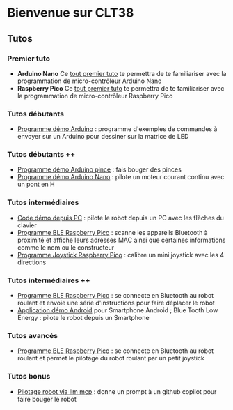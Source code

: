 

# Bienvenue sur CLT38

## Tutos

### Premier tuto

- **Arduino Nano** Ce [tout premier tuto](https://github.com/CLT-38/nano-led/) te permettra de te familiariser avec la programmation de micro-contrôleur Arduino Nano
- **Raspberry Pico** Ce [tout premier tuto](https://github.com/CLT-38/demo-pico/) te permettra de te familiariser avec la programmation de micro-contrôleur Raspberry Pico

### Tutos débutants

- [Programme démo Arduino](https://github.com/CLT-38/basic-arduino) : programme d'exemples de commandes à envoyer sur un Arduino pour dessiner sur la matrice de LED

### Tutos débutants ++

- [Programme démo Arduino pince](https://github.com/CLT-38/pinces/) : fais bouger des pinces
- [Programme démo Arduino Nano](https://github.com/CLT-38/moteur-cc) : pilote un moteur courant continu avec un pont en H

### Tutos intermédiaires

- [Code démo depuis PC](https://github.com/CLT-38/basic-pc/) : pilote le robot depuis un PC avec les flèches du clavier
- [Programme BLE Raspberry Pico](https://github.com/CLT-38/blescan-pico/) : scanne les appareils Bluetooth à proximité et affiche leurs adresses MAC ainsi que certaines informations comme le nom ou le constructeur
- [Programme Joystick Raspberry Pico](https://github.com/CLT-38/joystick-pico/) : calibre un mini joystick avec les 4 directions

### Tutos intermédiaires ++

- [Programme BLE Raspberry Pico](https://github.com/CLT-38/bleconnect-pico/) : se connecte en Bluetooth au robot roulant et envoie une série d'instructions pour faire déplacer le robot
- [Application démo Android](https://github.com/CLT-38/mit-app-inventor-ble/tree/main) pour Smartphone Android ; Blue Tooth Low Energy : pilote le robot depuis un Smartphone

### Tutos avancés

- [Programme BLE Raspberry Pico](https://github.com/CLT-38/bleconnect-joystick-pico/) : se connecte en Bluetooth au robot roulant et permet le pilotage du robot roulant par un petit joystick

### Tutos bonus

- [Pilotage robot via llm mcp](https://github.com/CLT-38/mcp-pilot) : donne un prompt à un github copilot pour faire bouger le robot
